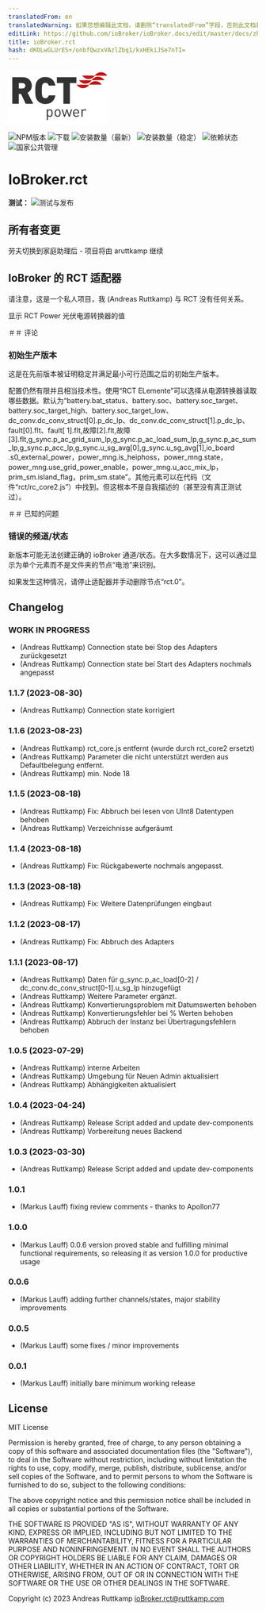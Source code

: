 ```yaml
---
translatedFrom: en
translatedWarning: 如果您想编辑此文档，请删除“translatedFrom”字段，否则此文档将再次自动翻译
editLink: https://github.com/ioBroker/ioBroker.docs/edit/master/docs/zh-cn/adapterref/iobroker.rct/README.md
title: ioBroker.rct
hash: dKOLwGLUrES+/onbfQwzxVAzlZbq1/kxHEkiJSe7nTI=
---
```

![标识](../../../en/adapterref/iobroker.rct/admin/rct.png)

![NPM版本](https://img.shields.io/npm/v/iobroker.rct.svg)
![下载](https://img.shields.io/npm/dm/iobroker.rct.svg)
![安装数量（最新）](https://iobroker.live/badges/rct-installed.svg)
![安装数量（稳定）](https://iobroker.live/badges/rct-stable.svg)
![依赖状态](https://img.shields.io/david/aruttkamp/iobroker.rct.svg)
![国家公共管理](https://nodei.co/npm/iobroker.rct.png?downloads=true)

# IoBroker.rct
**测试：** ![测试与发布](https://github.com/aruttkamp/ioBroker.rct/workflows/Test%20and%20Release/badge.svg)

## 所有者变更
劳夫切换到家庭助理后 - 项目将由 aruttkamp 继续

## IoBroker 的 RCT 适配器
请注意，这是一个私人项目，我 (Andreas Ruttkamp) 与 RCT 没有任何关系。

显示 RCT Power 光伏电源转换器的值

＃＃ 评论
### 初始生产版本
这是在先前版本被证明稳定并满足最小可行范围之后的初始生产版本。

配置仍然有限并且相当技术性。使用“RCT ELemente”可以选择从电源转换器读取哪些数据。默认为“battery.bat_status、battery.soc、battery.soc_target、battery.soc_target_high、battery.soc_target_low、dc_conv.dc_conv_struct[0].p_dc_lp、dc_conv.dc_conv_struct[1].p_dc_lp、fault[0].flt、fault[ 1].flt,故障[2].flt,故障[3].flt,g_sync.p_ac_grid_sum_lp,g_sync.p_ac_load_sum_lp,g_sync.p_ac_sum_lp,g_sync.p_acc_lp,g_sync.u_sg_avg[0],g_sync.u_sg_avg[1],io_board .s0_external_power，power_mng.is_heiphoss，power_mng.state，power_mng.use_grid_power_enable，power_mng.u_acc_mix_lp，prim_sm.island_flag，prim_sm.state”。其他元素可以在代码（文件“rct/rc_core2.js”）中找到。但这根本不是自我描述的（甚至没有真正测试过）。

＃＃ 已知的问题
### 错误的频道/状态
新版本可能无法创建正确的 ioBroker 通道/状态。在大多数情况下，这可以通过显示为单个元素而不是文件夹的节点“电池”来识别。

如果发生这种情况，请停止适配器并手动删除节点“rct.0”。

## Changelog

<!--
  Placeholder for the next version (at the beginning of the line):
  ### **WORK IN PROGRESS**
-->

### **WORK IN PROGRESS**
* (Andreas Ruttkamp) Connection state bei Stop des Adapters zurückgesetzt
* (Andreas Ruttkamp) Connection state bei Start des Adapters nochmals angepasst

### 1.1.7 (2023-08-30)
* (Andreas Ruttkamp) Connection state korrigiert

### 1.1.6 (2023-08-23)
* (Andreas Ruttkamp) rct_core.js entfernt (wurde durch rct_core2 ersetzt)
* (Andreas Ruttkamp) Parameter die nicht unterstützt werden aus Defaultbelegung entfernt.
* (Andreas Ruttkamp) min. Node 18

### 1.1.5 (2023-08-18)
* (Andreas Ruttkamp) Fix: Abbruch bei lesen von UInt8 Datentypen behoben
* (Andreas Ruttkamp) Verzeichnisse aufgeräumt

### 1.1.4 (2023-08-18)
* (Andreas Ruttkamp) Fix: Rückgabewerte nochmals angepasst.

### 1.1.3 (2023-08-18)
* (Andreas Ruttkamp) Fix: Weitere Datenprüfungen eingbaut

### 1.1.2 (2023-08-17)
* (Andreas Ruttkamp) Fix: Abbruch des Adapters

### 1.1.1 (2023-08-17)
* (Andreas Ruttkamp) Daten für g_sync.p_ac_load[0-2] / dc_conv.dc_conv_struct[0-1].u_sg_lp hinzugefügt
* (Andreas Ruttkamp) Weitere Parameter ergänzt. 
* (Andreas Ruttkamp) Konvertierungsproblem mit Datumswerten behoben
* (Andreas Ruttkamp) Konvertierungsfehler bei % Werten behoben
* (Andreas Ruttkamp) Abbruch der Instanz bei Übertragungsfehlern behoben

### 1.0.5 (2023-07-29)
* (Andreas Ruttkamp) interne Arbeiten
* (Andreas Ruttkamp) Umgebung für Neuen Admin aktualisiert
* (Andreas Ruttkamp) Abhängigkeiten aktualisiert

### 1.0.4 (2023-04-24)
* (Andreas Ruttkamp) Release Script added and update dev-components
* (Andreas Ruttkamp) Vorbereitung neues Backend

### 1.0.3 (2023-03-30)
* (Andreas Ruttkamp) Release Script added and update dev-components

### 1.0.1
* (Markus Lauff) fixing review comments - thanks to Apollon77

### 1.0.0
* (Markus Lauff) 0.0.6 version proved stable and fulfilling minimal functional requirements, so releasing it as version 1.0.0 for productive usage

### 0.0.6
* (Markus Lauff) adding further channels/states, major stability improvements

### 0.0.5
* (Markus Lauff) some fixes / minor improvements

### 0.0.1
* (Markus Lauff) initially bare minimum working release

## License
MIT License

Permission is hereby granted, free of charge, to any person obtaining a copy
of this software and associated documentation files (the "Software"), to deal
in the Software without restriction, including without limitation the rights
to use, copy, modify, merge, publish, distribute, sublicense, and/or sell
copies of the Software, and to permit persons to whom the Software is
furnished to do so, subject to the following conditions:

The above copyright notice and this permission notice shall be included in all
copies or substantial portions of the Software.

THE SOFTWARE IS PROVIDED "AS IS", WITHOUT WARRANTY OF ANY KIND, EXPRESS OR
IMPLIED, INCLUDING BUT NOT LIMITED TO THE WARRANTIES OF MERCHANTABILITY,
FITNESS FOR A PARTICULAR PURPOSE AND NONINFRINGEMENT. IN NO EVENT SHALL THE
AUTHORS OR COPYRIGHT HOLDERS BE LIABLE FOR ANY CLAIM, DAMAGES OR OTHER
LIABILITY, WHETHER IN AN ACTION OF CONTRACT, TORT OR OTHERWISE, ARISING FROM,
OUT OF OR IN CONNECTION WITH THE SOFTWARE OR THE USE OR OTHER DEALINGS IN THE
SOFTWARE.

Copyright (c) 2023 Andreas Ruttkamp <ioBroker.rct@ruttkamp.com>